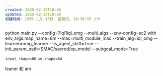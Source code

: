 ```yaml
---
created: 2025-02-13T10:36
updated: 2025-02-17T19:39
创建时间: 2025-二月-13日  星期四, 10:36:35 上午
---
```



 python main.py --config=7iql1iql_omg --multi_algs --env-config=sc2 with env_args.map_name=8m --mac=multi_module_mac --train_alg=iql_omg --learner=omg_learner --is_agent_shift=True --init_param_path=SMAC/sacred/op_model --subgoal_mode=True



`input_shape=80` 
`am_shape=64`


leaner 和 am